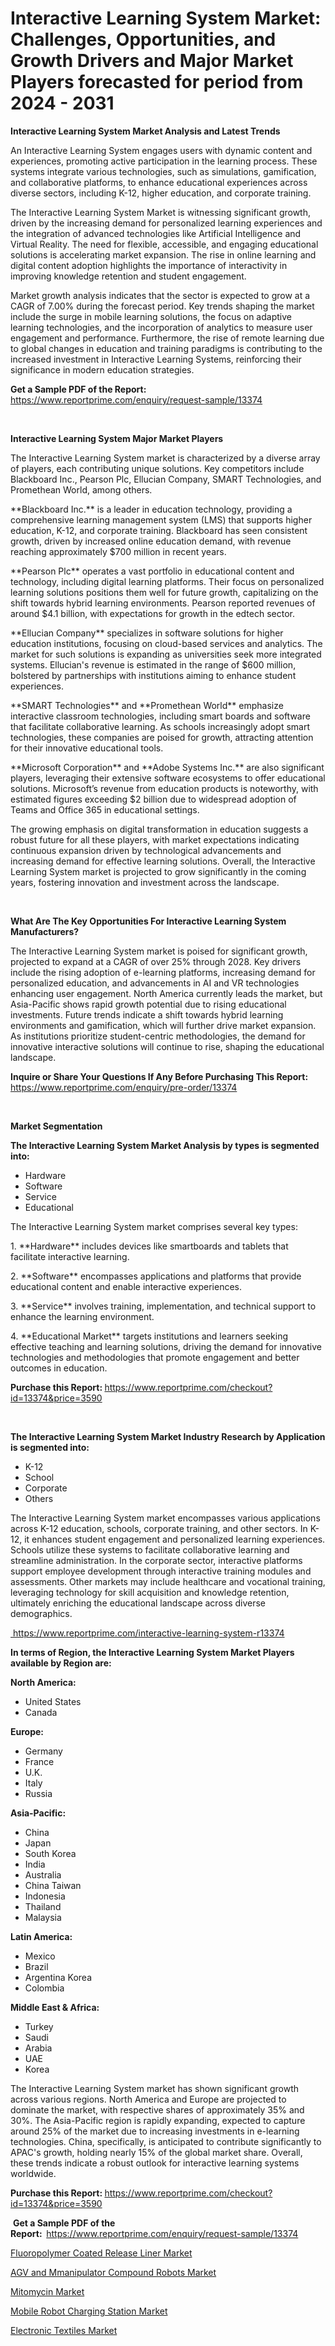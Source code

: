 <p><h1>Interactive Learning System Market: Challenges, Opportunities, and Growth Drivers and Major Market Players forecasted for period from 2024 - 2031</h1></p><p><strong>Interactive Learning System Market Analysis and Latest Trends</strong></p>
<p><p>An Interactive Learning System engages users with dynamic content and experiences, promoting active participation in the learning process. These systems integrate various technologies, such as simulations, gamification, and collaborative platforms, to enhance educational experiences across diverse sectors, including K-12, higher education, and corporate training.</p><p>The Interactive Learning System Market is witnessing significant growth, driven by the increasing demand for personalized learning experiences and the integration of advanced technologies like Artificial Intelligence and Virtual Reality. The need for flexible, accessible, and engaging educational solutions is accelerating market expansion. The rise in online learning and digital content adoption highlights the importance of interactivity in improving knowledge retention and student engagement.</p><p>Market growth analysis indicates that the sector is expected to grow at a CAGR of 7.00% during the forecast period. Key trends shaping the market include the surge in mobile learning solutions, the focus on adaptive learning technologies, and the incorporation of analytics to measure user engagement and performance. Furthermore, the rise of remote learning due to global changes in education and training paradigms is contributing to the increased investment in Interactive Learning Systems, reinforcing their significance in modern education strategies.</p></p>
<p><strong>Get a Sample PDF of the Report:&nbsp;</strong> <a href="https://www.reportprime.com/enquiry/request-sample/13374?utm_campaign=1106&utm_medium=2&utm_source=Github&utm_content=ia&utm_term=29112024&utm_id=interactive-learning-system">https://www.reportprime.com/enquiry/request-sample/13374</a></p>
<p>&nbsp;</p>
<p><strong>Interactive Learning System Major Market Players</strong></p>
<p><p>The Interactive Learning System market is characterized by a diverse array of players, each contributing unique solutions. Key competitors include Blackboard Inc., Pearson Plc, Ellucian Company, SMART Technologies, and Promethean World, among others.</p><p>**Blackboard Inc.** is a leader in education technology, providing a comprehensive learning management system (LMS) that supports higher education, K-12, and corporate training. Blackboard has seen consistent growth, driven by increased online education demand, with revenue reaching approximately $700 million in recent years.</p><p>**Pearson Plc** operates a vast portfolio in educational content and technology, including digital learning platforms. Their focus on personalized learning solutions positions them well for future growth, capitalizing on the shift towards hybrid learning environments. Pearson reported revenues of around $4.1 billion, with expectations for growth in the edtech sector.</p><p>**Ellucian Company** specializes in software solutions for higher education institutions, focusing on cloud-based services and analytics. The market for such solutions is expanding as universities seek more integrated systems. Ellucian's revenue is estimated in the range of $600 million, bolstered by partnerships with institutions aiming to enhance student experiences.</p><p>**SMART Technologies** and **Promethean World** emphasize interactive classroom technologies, including smart boards and software that facilitate collaborative learning. As schools increasingly adopt smart technologies, these companies are poised for growth, attracting attention for their innovative educational tools.</p><p>**Microsoft Corporation** and **Adobe Systems Inc.** are also significant players, leveraging their extensive software ecosystems to offer educational solutions. Microsoft’s revenue from education products is noteworthy, with estimated figures exceeding $2 billion due to widespread adoption of Teams and Office 365 in educational settings.</p><p>The growing emphasis on digital transformation in education suggests a robust future for all these players, with market expectations indicating continuous expansion driven by technological advancements and increasing demand for effective learning solutions. Overall, the Interactive Learning System market is projected to grow significantly in the coming years, fostering innovation and investment across the landscape.</p></p>
<p>&nbsp;</p>
<p><strong>What Are The Key Opportunities For Interactive Learning System Manufacturers?</strong></p>
<p><p>The Interactive Learning System market is poised for significant growth, projected to expand at a CAGR of over 25% through 2028. Key drivers include the rising adoption of e-learning platforms, increasing demand for personalized education, and advancements in AI and VR technologies enhancing user engagement. North America currently leads the market, but Asia-Pacific shows rapid growth potential due to rising educational investments. Future trends indicate a shift towards hybrid learning environments and gamification, which will further drive market expansion. As institutions prioritize student-centric methodologies, the demand for innovative interactive solutions will continue to rise, shaping the educational landscape.</p></p>
<p><strong>Inquire or Share Your Questions If Any Before Purchasing This Report:</strong> <a href="https://www.reportprime.com/enquiry/pre-order/13374?utm_campaign=1106&utm_medium=2&utm_source=Github&utm_content=ia&utm_term=29112024&utm_id=interactive-learning-system">https://www.reportprime.com/enquiry/pre-order/13374</a></p>
<p>&nbsp;</p>
<p><strong>Market Segmentation</strong></p>
<p><strong>The Interactive Learning System Market Analysis by types is segmented into:</strong></p>
<p><ul><li>Hardware</li><li>Software</li><li>Service</li><li>Educational</li></ul></p>
<p><p>The Interactive Learning System market comprises several key types: </p><p>1. **Hardware** includes devices like smartboards and tablets that facilitate interactive learning.</p><p>2. **Software** encompasses applications and platforms that provide educational content and enable interactive experiences.</p><p>3. **Service** involves training, implementation, and technical support to enhance the learning environment.</p><p>4. **Educational Market** targets institutions and learners seeking effective teaching and learning solutions, driving the demand for innovative technologies and methodologies that promote engagement and better outcomes in education.</p></p>
<p><strong>Purchase this Report:&nbsp;</strong><a href="https://www.reportprime.com/checkout?id=13374&price=3590&utm_campaign=1106&utm_medium=2&utm_source=Github&utm_content=ia&utm_term=29112024&utm_id=interactive-learning-system">https://www.reportprime.com/checkout?id=13374&price=3590</a></p>
<p>&nbsp;</p>
<p><strong>The Interactive Learning System Market Industry Research by Application is segmented into:</strong></p>
<p><ul><li>K-12</li><li>School</li><li>Corporate</li><li>Others</li></ul></p>
<p><p>The Interactive Learning System market encompasses various applications across K-12 education, schools, corporate training, and other sectors. In K-12, it enhances student engagement and personalized learning experiences. Schools utilize these systems to facilitate collaborative learning and streamline administration. In the corporate sector, interactive platforms support employee development through interactive training modules and assessments. Other markets may include healthcare and vocational training, leveraging technology for skill acquisition and knowledge retention, ultimately enriching the educational landscape across diverse demographics.</p></p>
<p><a href="https://www.reportprime.com/interactive-learning-system-r13374?utm_campaign=1106&utm_medium=2&utm_source=Github&utm_content=ia&utm_term=29112024&utm_id=interactive-learning-system">&nbsp;https://www.reportprime.com/interactive-learning-system-r13374</a></p>
<p><strong>In terms of Region, the Interactive Learning System Market Players available by Region are:</strong></p>
<p>
    <p> <strong> North America: </strong>
        <ul>
            <li>United States</li>
            <li>Canada</li>
        </ul>
        </p> 
    <p> <strong> Europe: </strong>
        <ul>
            <li>Germany</li>
            <li>France</li>
            <li>U.K.</li>
            <li>Italy</li>
            <li>Russia</li>
        </ul>
        </p> 
    <p> <strong> Asia-Pacific: </strong>
        <ul>
            <li>China</li>
            <li>Japan</li>
            <li>South Korea</li>
            <li>India</li>
            <li>Australia</li>
            <li>China Taiwan</li>
            <li>Indonesia</li>
            <li>Thailand</li>
            <li>Malaysia</li>
        </ul>
        </p> 
    <p> <strong> Latin America: </strong>
        <ul>
            <li>Mexico</li>
            <li>Brazil</li>
            <li>Argentina Korea</li>
            <li>Colombia</li>
        </ul>
        </p> 
    <p> <strong> Middle East & Africa: </strong>
        <ul>
            <li>Turkey</li>
            <li>Saudi</li>
            <li>Arabia</li>
            <li>UAE</li>
            <li>Korea</li>
        </ul>
    </p>
    </p>
<p><p>The Interactive Learning System market has shown significant growth across various regions. North America and Europe are projected to dominate the market, with respective shares of approximately 35% and 30%. The Asia-Pacific region is rapidly expanding, expected to capture around 25% of the market due to increasing investments in e-learning technologies. China, specifically, is anticipated to contribute significantly to APAC's growth, holding nearly 15% of the global market share. Overall, these trends indicate a robust outlook for interactive learning systems worldwide.</p></p>
<p><strong>Purchase this Report: </strong><a href="https://www.reportprime.com/checkout?id=13374&price=3590&utm_campaign=1106&utm_medium=2&utm_source=Github&utm_content=ia&utm_term=29112024&utm_id=interactive-learning-system">https://www.reportprime.com/checkout?id=13374&price=3590</a></p>
<p>&nbsp;<strong>Get a Sample PDF of the Report:&nbsp;&nbsp;</strong><a href="https://www.reportprime.com/enquiry/request-sample/13374?utm_campaign=1106&utm_medium=2&utm_source=Github&utm_content=ia&utm_term=29112024&utm_id=interactive-learning-system">https://www.reportprime.com/enquiry/request-sample/13374</a></p>
<p><strong></strong></p>
<p><p><a href="https://issuu.com/reportprime-2/docs/fluoropolymer-coated-release-liner-market-size-203?utm_campaign=1106&utm_medium=2&utm_source=Github&utm_content=ia&utm_term=29112024&utm_id=interactive-learning-system">Fluoropolymer Coated Release Liner Market</a></p><p><a href="https://issuu.com/reportprime-2/docs/agv-and-mmanipulator-compound-robots-market-size-2?utm_campaign=1106&utm_medium=2&utm_source=Github&utm_content=ia&utm_term=29112024&utm_id=interactive-learning-system">AGV and Mmanipulator Compound Robots Market</a></p><p><a href="https://www.linkedin.com/pulse/regional-adaptations-global-mitomycin-market-trends-overview-qlrdf?utm_campaign=1106&utm_medium=2&utm_source=Github&utm_content=ia&utm_term=29112024&utm_id=interactive-learning-system">Mitomycin Market</a></p><p><a href="https://www.linkedin.com/pulse/mobile-robot-charging-station-market-global-analysis-trends-forecasts-teacc?utm_campaign=1106&utm_medium=2&utm_source=Github&utm_content=ia&utm_term=29112024&utm_id=interactive-learning-system">Mobile Robot Charging Station Market</a></p><p><a href="https://www.linkedin.com/pulse/trends-global-electronic-textiles-market-forecast-analysis-btale?utm_campaign=1106&utm_medium=2&utm_source=Github&utm_content=ia&utm_term=29112024&utm_id=interactive-learning-system">Electronic Textiles Market</a></p></p>